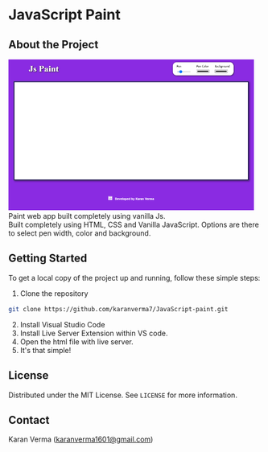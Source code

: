 # JavaScript Paint

## About the Project

<img src="JsPaint.PNG" height="300px" width="auto">
Paint web app built completely using vanilla Js. <br>Built completely using HTML, CSS and Vanilla JavaScript. Options are there to select pen width, color and background.

## Getting Started

To get a local copy of the project up and running, follow these simple steps:

1. Clone the repository
```sh
git clone https://github.com/karanverma7/JavaScript-paint.git
```

2. Install Visual Studio Code
3. Install Live Server Extension within VS code.
4. Open the html file with live server.
5. It's that simple!
    

## License

Distributed under the MIT License. See `LICENSE` for more information.

## Contact
Karan Verma (karanverma1601@gmail.com)
